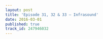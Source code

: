 ```yaml
---
layout: post
title: 'Episode 31, 32 & 33 – Infrasound'
date: 2016-03-01
published: true
track_id: 247946032
---
```

<div class='list post-player' track='{{page.track_id}}'></div>
